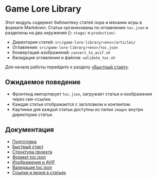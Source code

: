 # Game Lore Library

Этот модуль содержит библиотеку статей лора и механик игры в формате Markdown. Статьи организованы по оглавлению `toc.json` и разделены на два окружения (<env>): `stage/` и `production/`.

- Директория статей: `src/game-lore-library/<env>/articles/`
- Оглавление: `src/game-lore-library/<env>/toc.json`
- Конвертация изображений: `convert_to_avif.sh`
- Валидация оглавления и файлов: `validate_toc.sh`

Для начала работы перейдите к разделу [«Быстрый старт»](docs/quickstart.md).

## Ожидаемое поведение

- Фронтенд импортирует `toc.json`, загружает статьи и изображения через raw-ссылки.
- Каждая статья отображается с заголовком и контентом.
- Картинки для каждой статьи доступны из папки `images` внутри директории статьи.

## Документация

- [Подготовка](docs/prepare.md)
- [Быстрый старт](docs/quickstart.md)
- [Структура проекта](docs/structure.md)
- [Формат toc.json](docs/toc_format.md)
- [Изображения и AVIF](docs/images.md)
- [Валидация toc.json](docs/validation.md)
- [Ссылки и якоря в статьях](docs/links.md)
